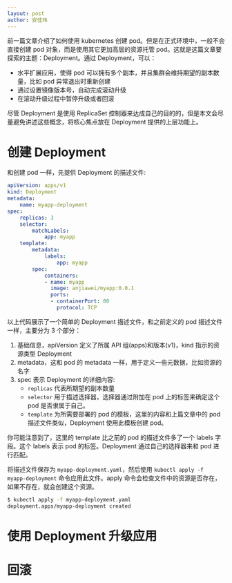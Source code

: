 ```yaml
---
layout: post
author: 安佳玮
---
```


前一篇文章介绍了如何使用 kubernetes 创建 pod。但是在正式环境中，一般不会直接创建 pod 对象，而是使用其它更加高层的资源托管 pod。这就是这篇文章要探索的主题：Deployment。通过 Deployment，可以：

* 水平扩展应用，使得 pod 可以拥有多个副本，并且集群会维持期望的副本数量，比如 pod 异常退出时重新创建
* 通过设置镜像版本号，自动完成滚动升级
* 在滚动升级过程中暂停升级或者回滚

尽管 Deployment 是使用 ReplicaSet 控制器来达成自己的目的的，但是本文会尽量避免讲述这些概念，将核心焦点放在 Deployment 提供的上层功能上。

# 创建 Deployment

和创建 pod 一样，先提供 Deployment 的描述文件:

```yml
apiVersion: apps/v1
kind: Deployment
metadata:
    name: myapp-deployment
spec:
    replicas: 3
    selector:
        matchLabels:
            app: myapp
    template:
        metadata:
            labels:
                app: myapp
        spec:
            containers:
            - name: myapp
              image: anjiawei/myapp:0.0.1
              ports:
              - containerPort: 80
                protocol: TCP
```

以上代码展示了一个简单的 Deployment 描述文件，和之前定义的 pod 描述文件一样，主要分为 3 个部分： 

1. 基础信息，apiVersion 定义了所属 API 组(apps)和版本(v1)，kind 指示的资源类型 Deployment
2. metadata，这和 pod 的 metadata 一样，用于定义一些元数据，比如资源的名字
3. spec 表示 Deployment 的详细内容:
    * `replicas` 代表所期望的副本数量
    * `selector` 用于描述选择器，选择器通过附加在 pod 上的标签来确定这个 pod 是否隶属于自己。
    * `template` 为所需要部署的 pod 的模板，这里的内容和上篇文章中的 pod 描述文件类似，Deployment 使用此模板创建 pod。
    
你可能注意到了，这里的 template 比之前的 pod 的描述文件多了一个 labels 字段。这个 labels 表示 pod 的标签。Deployment 通过自己的选择器来和 pod 进行匹配。

将描述文件保存为 `myapp-deployment.yaml`，然后使用 `kubectl apply -f myapp-deployment` 命令应用此文件。apply 命令会检查文件中的资源是否存在，如果不存在，就会创建这个资源。

```sh
$ kubectl apply -f myapp-deployment.yaml
deployment.apps/myapp-deployment created
```

<!-- master $ kubectl get deployment
NAME               READY   UP-TO-DATE   AVAILABLE   AGE
myapp-deployment   0/3     3            0           20s
master $ kubectl get pods --watch
NAME                                READY   STATUS              RESTARTS   AGE
myapp-deployment-7558d88658-cfsxc   0/1     ContainerCreating   0          29s
myapp-deployment-7558d88658-clsfg   0/1     ContainerCreating   0          29s
myapp-deployment-7558d88658-m2sfz   0/1     ContainerCreating   0          29s
myapp-deployment-7558d88658-m2sfz   1/1     Running             0          32s
myapp-deployment-7558d88658-cfsxc   1/1     Running             0          34s
myapp-deployment-7558d88658-clsfg   1/1     Running             0          35s
^Cmaster $ kubectl get deployment
NAME               READY   UP-TO-DATE   AVAILABLE   AGE
myapp-deployment   3/3     3            3           45s
master $ vim myapp-deployment.yaml
master $ -->

# 使用 Deployment 升级应用

# 回滚
